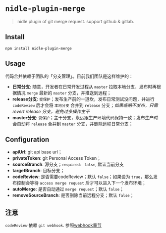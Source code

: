 # `nidle-plugin-merge`

> nidle plugin of git merge request. support github & gitlab.

## Install
```
npm install nidle-plugin-merge
```

## Usage
代码合并依赖于团队的「分支管理」。目前我们团队是这样维护的：
* **日常分支**: 随意，开发者在日常开发过程从 `master` 拉取本地分支，发布时再根据情况 `merge` 最新的 `master` 分支，并推送到远程；
* **release分支**: `受保护`；发布生产前的一道坎，发布日常测试没问题，并进行 `codeReview` 后才会将 `本地分支` 合并到 `release` 分支；*如果临期不发布，只需 revert release 分支，避免过多操作主干*
* **master分支**: `受保护`；主干分支，永远跟生产环境代码保持一致；发布生产时会自动将 `release` 合并到 `master` 分支，并删除远程日常分支；

## Configuration
* **apiUrl**: git api base url；
* **privateToken**: git Personal Access Token；
* **sourceBranch**: 源分支；`required: false`, 默认当前分支
* **targetBranch**: 目标分支；
* **codeReview**: 是否需要codeReview；默认 `false`；如果设为 `true`，那么发布控制会等待 `access merge request` 后才可以进入下一个发布环境；
* **autoMerge**: 是否自动通过 `merge request`；默认 `false`；
* **removeSourceBranch**: 是否删除当前远程分支；默认 `false`；

## 注意
`codeReview` 依赖 `git webhook`. 参照[webhook章节](https://yanuoda.github.io/nidle/docs/document/basic/webhook)
